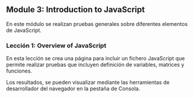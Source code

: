 ﻿## Module 3: Introduction to JavaScript

En este módulo se realizan pruebas generales sobre diferentes elementos de JavaScript.

### Lección 1: Overview of JavaScript

En esta lección se crea una página para incluir un fichero JavaScript que permite realizar pruebas que incluyen definición de variables, matrices y funciones.

Los resultados, se pueden visualizar mediante las herramientas de desarrollador del navegador en la pestaña de Consola.